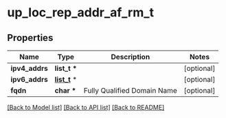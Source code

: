 # up_loc_rep_addr_af_rm_t

## Properties
Name | Type | Description | Notes
------------ | ------------- | ------------- | -------------
**ipv4_addrs** | **list_t \*** |  | [optional] 
**ipv6_addrs** | [**list_t**](ipv6_addr.md) \* |  | [optional] 
**fqdn** | **char \*** | Fully Qualified Domain Name | [optional] 

[[Back to Model list]](../README.md#documentation-for-models) [[Back to API list]](../README.md#documentation-for-api-endpoints) [[Back to README]](../README.md)



